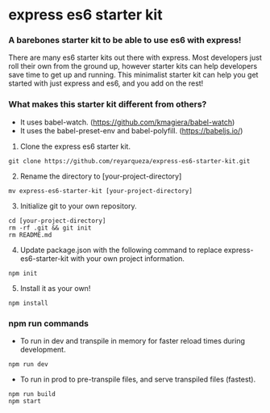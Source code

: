 # express es6 starter kit
### A barebones starter kit to be able to use es6 with express!

There are many es6 starter kits out there with express. Most developers just roll their own from the ground up, however starter kits can help developers save time to get up and running. This minimalist starter kit can help you get started with just express and es6, and you add on the rest! 

### What makes this starter kit different from others?
  * It uses babel-watch. (https://github.com/kmagiera/babel-watch)
  * It uses the babel-preset-env and babel-polyfill. (https://babeljs.io/)

1) Clone the express es6 starter kit.

```
git clone https://github.com/reyarqueza/express-es6-starter-kit.git
```

2) Rename the directory to [your-project-directory]

```
mv express-es6-starter-kit [your-project-directory]
```

3) Initialize git to your own repository.

```
cd [your-project-directory]
rm -rf .git && git init
rm README.md
``` 

4) Update package.json with the following command to replace  express-es6-starter-kit with your own project information.
```
npm init
```

5) Install it as your own!

```
npm install
```

### npm run commands

  * To run in dev and transpile in memory for faster reload times during development.
  
```
npm run dev
```

  * To run in prod to pre-transpile files, and serve transpiled files (fastest).
  
```
npm run build
npm start
```

